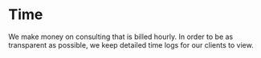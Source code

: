 # Time

We make money on consulting that is billed hourly. In order to be as transparent as possible, we keep detailed time logs for our clients to view.
